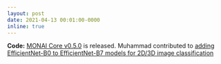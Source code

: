 ```yaml
---
layout: post
date: 2021-04-13 00:01:00-0000
inline: true
---
```


<b style="font-weight: bold;">Code:</b> <a href="https://github.com/Project-MONAI/MONAI" target="_blank">MONAI Core v0.5.0</a> is released. Muhammad contributed to <a href="https://github.com/Project-MONAI/MONAI/pull/1938" target="_blank">adding EfficientNet-B0 to EfficientNet-B7 models for 2D/3D image classification</a>